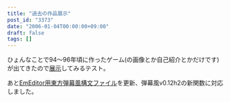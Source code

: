 ```yaml
---
title: "過去の作品展示"
post_id: "3373"
date: "2006-01-04T00:00:00+09:00"
draft: false
tags: []
---
```



ひょんなことで94～96年頃に作ったゲーム(の画像とか自己紹介とかだけです)が出てきたので[展示](/tag/basic)してみるテスト。

あと[EmEditor用東方弾幕風構文ファイル](/emeditor-danmakufu)を更新、弾幕風v0.12h2の新関数に対応しました。
